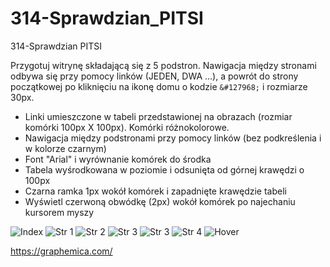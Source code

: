 # 314-Sprawdzian_PITSI
314-Sprawdzian PITSI

Przygotuj witrynę składającą się z 5 podstron. Nawigacja między stronami
odbywa się przy pomocy linków (JEDEN, DWA ...), a powrót do strony
początkowej po kliknięciu na ikonę domu o kodzie 
```&#127968;``` 
i rozmiarze 30px.

- Linki umieszczone w tabeli przedstawionej na obrazach (rozmiar komórki 100px X 100px). Komórki różnokolorowe.
- Nawigacja między podstronami przy pomocy linków (bez podkreślenia i w kolorze czarnym)
- Font "Arial" i wyrównanie komórek do środka
- Tabela wyśrodkowana w poziomie i odsunięta od górnej krawędzi o 100px
- Czarna ramka 1px wokół komórek i zapadnięte krawędzie tabeli
- Wyświetl czerwoną obwódkę (2px) wokół komórek po najechaniu kursorem myszy 


![Index](index.png) ![Str 1](str1.png) ![Str 2](str2.png) ![Str 3](str3.png) ![Str 3](str3.png) ![Str 4](str4.png) ![Hover](hover.png)

https://graphemica.com/

